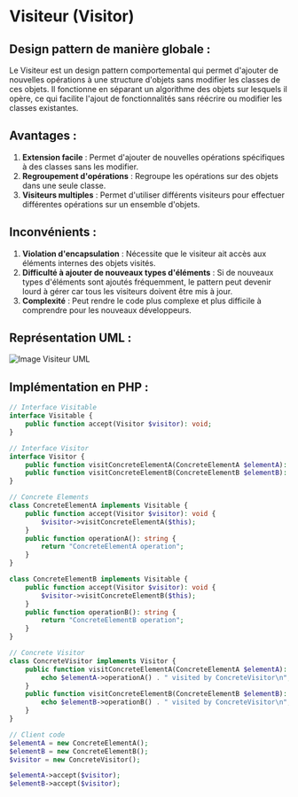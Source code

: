 # Visiteur (Visitor)

## Design pattern de manière globale :
Le Visiteur est un design pattern comportemental qui permet d'ajouter de nouvelles opérations à une structure d'objets sans modifier les classes de ces objets. Il fonctionne en séparant un algorithme des objets sur lesquels il opère, ce qui facilite l'ajout de fonctionnalités sans réécrire ou modifier les classes existantes.

## Avantages :
1. **Extension facile** : Permet d'ajouter de nouvelles opérations spécifiques à des classes sans les modifier.
2. **Regroupement d'opérations** : Regroupe les opérations sur des objets dans une seule classe.
3. **Visiteurs multiples** : Permet d'utiliser différents visiteurs pour effectuer différentes opérations sur un ensemble d'objets.

## Inconvénients :
1. **Violation d'encapsulation** : Nécessite que le visiteur ait accès aux éléments internes des objets visités.
2. **Difficulté à ajouter de nouveaux types d'éléments** : Si de nouveaux types d'éléments sont ajoutés fréquemment, le pattern peut devenir lourd à gérer car tous les visiteurs doivent être mis à jour.
3. **Complexité** : Peut rendre le code plus complexe et plus difficile à comprendre pour les nouveaux développeurs.

## Représentation UML :
![Image Visiteur UML](https://media.discordapp.net/attachments/884824217110061117/1202977583218556970/image.png?ex=65cf6b2e&is=65bcf62e&hm=7533658e294853b8785ba0ecafa3ad9beeaed20599d1feabdbcf9ba124dea4fc&=&format=webp&quality=lossless&width=648&height=588)

## Implémentation en PHP :
```php
// Interface Visitable
interface Visitable {
    public function accept(Visitor $visitor): void;
}

// Interface Visitor
interface Visitor {
    public function visitConcreteElementA(ConcreteElementA $elementA): void;
    public function visitConcreteElementB(ConcreteElementB $elementB): void;
}

// Concrete Elements
class ConcreteElementA implements Visitable {
    public function accept(Visitor $visitor): void {
        $visitor->visitConcreteElementA($this);
    }
    public function operationA(): string {
        return "ConcreteElementA operation";
    }
}

class ConcreteElementB implements Visitable {
    public function accept(Visitor $visitor): void {
        $visitor->visitConcreteElementB($this);
    }
    public function operationB(): string {
        return "ConcreteElementB operation";
    }
}

// Concrete Visitor
class ConcreteVisitor implements Visitor {
    public function visitConcreteElementA(ConcreteElementA $elementA): void {
        echo $elementA->operationA() . " visited by ConcreteVisitor\n";
    }
    public function visitConcreteElementB(ConcreteElementB $elementB): void {
        echo $elementB->operationB() . " visited by ConcreteVisitor\n";
    }
}

// Client code
$elementA = new ConcreteElementA();
$elementB = new ConcreteElementB();
$visitor = new ConcreteVisitor();

$elementA->accept($visitor);
$elementB->accept($visitor);
```
